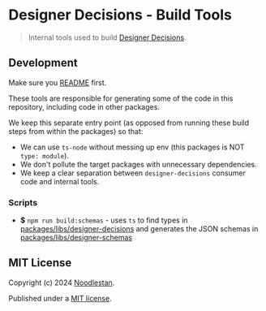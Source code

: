 # Designer Decisions - Build Tools

> Internal tools used to build [Designer Decisions](https://designer-decisions.noodlestan.org/).

## Development

Make sure you [README](https://github.com/noodlestan/designer/blob/main/README.md) first.

These tools are responsible for generating some of the code in this repository, including code in other packages.

We keep this separate entry point (as opposed from running these build steps from within the packages) so that:

- We can use `ts-node` without messing up env (this packages is NOT `type: module`).
- We don't pollute the target packages with unnecessary dependencies.
- We keep a clear separation between `designer-decisions` consumer code and internal tools.

### Scripts

- **$** `npm run build:schemas` - uses `ts` to find types in [packages/libs/designer-decisions](/packages/libs/designer-decisions) and generates the JSON schemas in [packages/libs/designer-schemas](/packages/libs/designer-schemas)

## MIT License

Copyright (c) 2024 [Noodlestan](https://noodlestan.org/).

Published under a [MIT license](https://noodlestan.mit-license.org/).
